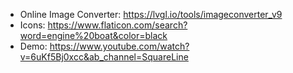 * Online Image Converter: https://lvgl.io/tools/imageconverter_v9
* Icons: https://www.flaticon.com/search?word=engine%20boat&color=black
* Demo: https://www.youtube.com/watch?v=6uKf5Bj0xcc&ab_channel=SquareLine